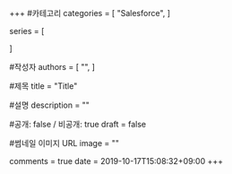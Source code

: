+++
#카테고리
categories = [
    "Salesforce",
]

series = [
    
]

#작성자
authors = [
    "",
]

#제목
title = "Title"

#설명
description = ""

#공개: false / 비공개: true
draft = false

#썸네일 이미지 URL
image = ""

comments = true
date = 2019-10-17T15:08:32+09:00
+++

<!-- 게시글 내용 -->